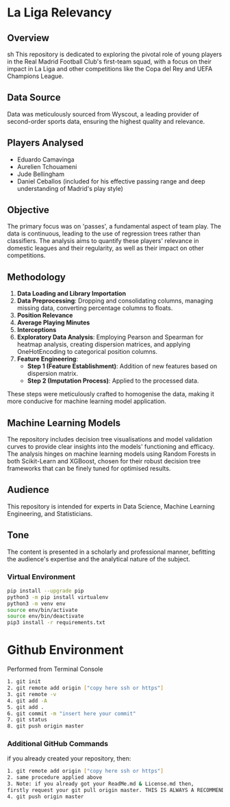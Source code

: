 # La Liga Relevancy

## Overview

sh
This repository is dedicated to exploring the pivotal role of young players in the Real Madrid Football Club's first-team squad, with a focus on their impact in La Liga and other competitions like the Copa del Rey and UEFA Champions League. 


## Data Source

Data was meticulously sourced from Wyscout, a leading provider of second-order sports data, ensuring the highest quality and relevance.

## Players Analysed

- Eduardo Camavinga
- Aurelien Tchouameni
- Jude Bellingham
- Daniel Ceballos (included for his effective passing range and deep understanding of Madrid's play style)

## Objective

The primary focus was on 'passes', a fundamental aspect of team play. The data is continuous, leading to the use of regression trees rather than classifiers. The analysis aims to quantify these players' relevance in domestic leagues and their regularity, as well as their impact on other competitions.

## Methodology

1. **Data Loading and Library Importation**
2. **Data Preprocessing**: Dropping and consolidating columns, managing missing data, converting percentage columns to floats.
3. **Position Relevance**
4. **Average Playing Minutes**
5. **Interceptions**
6. **Exploratory Data Analysis**: Employing Pearson and Spearman for heatmap analysis, creating dispersion matrices, and applying OneHotEncoding to categorical position columns.
7. **Feature Engineering**:
    - **Step 1 (Feature Establishment)**: Addition of new features based on dispersion matrix.
    - **Step 2 (Imputation Process)**: Applied to the processed data.
   
These steps were meticulously crafted to homogenise the data, making it more conducive for machine learning model application.

## Machine Learning Models

The repository includes decision tree visualisations and model validation curves to 
provide clear insights into the models' functioning and efficacy. 
The analysis hinges on machine learning models using Random Forests in both Scikit-Learn and XGBoost, chosen for their robust decision tree frameworks that can be finely tuned for optimised results.


## Audience

This repository is intended for experts in Data Science, Machine Learning Engineering, and Statisticians.

## Tone

The content is presented in a scholarly and professional manner, 
befitting the audience's expertise and the analytical nature of the subject.



### Virtual Environment
```sh
pip install --upgrade pip
python3 -m pip install virtualenv
python3 -m venv env
source env/bin/activate
source env/bin/deactivate
pip3 install -r requirements.txt
```

# Github Environment

Performed from Terminal Console
```sh
1. git init
2. git remote add origin ["copy here ssh or https"]
3. git remote -v
4. git add -A
5. git add .
6. git commit -m "insert here your commit"
7. git status
8. git push origin master
```

### Additional GitHub Commands
if you already created your repository, then:
```sh
1. git remote add origin ["copy here ssh or https"] 
2. same procedure applied above
3. Note: if you already got your ReadMe.md & License.md then,
firstly request your git pull origin master. THIS IS ALWAYS A RECOMMENDED PRACTICE.
4. git push origin master
```
